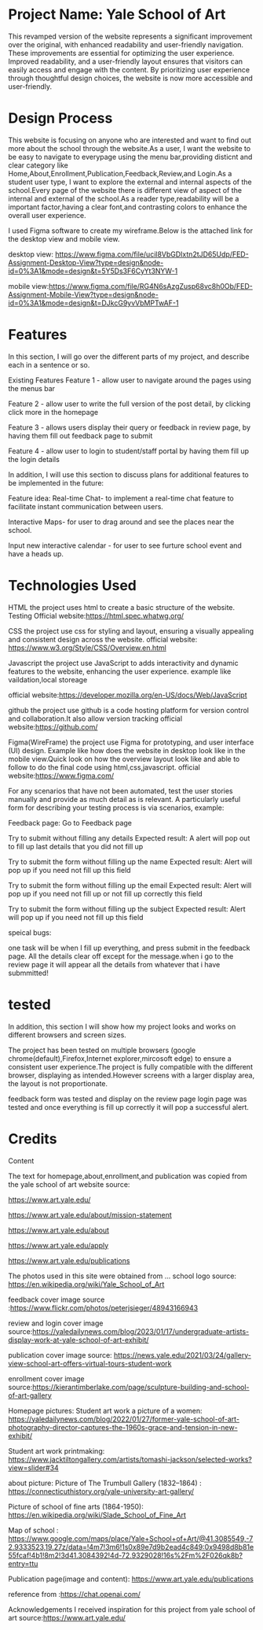 # Project Name: Yale School of Art

This revamped version of the website represents a significant improvement over the original, with enhanced readability and user-friendly navigation. These improvements are essential for optimizing the user experience. Improved readability, and a user-friendly layout ensures that visitors can easily access and engage with the content. By prioritizing user experience through thoughtful design choices, the website is now more accessible and user-friendly.

# Design Process

This website is focusing on anyone who are interested and want to find out more about the school through the website.As a user, I want the website to be easy to navigate to everypage using the menu bar,providing disticnt and clear category like Home,About,Enrollment,Publication,Feedback,Review,and Login.As a student user type, I want to explore the external and internal aspects of the school.Every page of the website there is different view of aspect of the internal and external of the school.As a reader type,readability will be a important factor,having a clear font,and contrasting colors to enhance the overall user experience.

I used Figma software to create my wireframe.Below is the attached link for the desktop view and mobile view.

desktop view: https://www.figma.com/file/ucil8VbGDIxtn2tJD65Udp/FED-Assignment-Desktop-View?type=design&node-id=0%3A1&mode=design&t=5Y5Ds3F6CyYt3NYW-1

mobile view:https://www.figma.com/file/RG4N6sAzgZusp68vc8h0Ob/FED-Assignment-Mobile-View?type=design&node-id=0%3A1&mode=design&t=DJkcG9yvVbMPTwAF-1

# Features

In this section, I will go over the different parts of my project, and describe each in a sentence or so.

Existing Features
Feature 1 - allow user to navigate around the pages using the menus bar

Feature 2 - allow user to write the full version of the post detail, by clicking click more in the homepage

Feature 3 - allows users display their query or feedback in review page, by having them fill out feedback page to submit

Feature 4 - allow user to login to student/staff portal by having them fill up the login details

In addition, I will use this section to discuss plans for additional features to be implemented in the future:

Feature idea:
Real-time Chat- to implement a real-time chat feature to facilitate instant communication between users.

Interactive Maps- for user to drag around and see the places near the school.

Input new interactive calendar - for user to see furture school event and have a heads up.

# Technologies Used

HTML
the project uses html to create a basic structure of the website.
Testing
Official website:https://html.spec.whatwg.org/

CSS
the project use css for styling and layout, ensuring a visually appealing and consistent design across the website.
official website: https://www.w3.org/Style/CSS/Overview.en.html

Javascript
the project use JavaScript to adds interactivity and dynamic features to the website, enhancing the user experience.
example like vaildation,local storeage

official website:https://developer.mozilla.org/en-US/docs/Web/JavaScript

github
the project use github is a code hosting platform for version control and collaboration.It also allow version tracking
official website:https://github.com/

Figma(WireFrame)
the project use Figma for prototyping, and user interface (UI) design.
Example like how does the website in desktop look like in the mobile view.Quick look on how the overview layout look like and able to follow to do the final code using html,css,javascript.
official website:https://www.figma.com/

For any scenarios that have not been automated, test the user stories manually and provide as much detail as is relevant. A particularly useful form for describing your testing process is via scenarios, example:

Feedback page:
Go to Feedback page

Try to submit without filling any details
Expected result: A alert will pop out to fill up last details that you did not fill up

Try to submit the form without filling up the name
Expected result: Alert will pop up if you need not fill up this field

Try to submit the form without filling up the email
Expected result: Alert will pop up if you need not fill up or not fill up correctly this field

Try to submit the form without filling up the subject
Expected result: Alert will pop up if you need not fill up this field

speical bugs:

one task will be when I fill up everything, and press submit in the feedback page. All the details clear off except for the message.when i go to the review page it will appear all the details from whatever that i have submmitted!

# tested

In addition, this section I will show how my project looks and works on different browsers and screen sizes.

The project has been tested on multiple browsers (google chrome(default),Firefox,Internet explorer,mircosoft edge) to ensure a consistent user experience.The project is fully compatible with the different browser, displaying as intended.However screens with a larger display area, the layout is not proportionate.

feedback form was tested and display on the review page
login page was tested and once everything is fill up correctly it will pop a successful alert.

# Credits

Content

The text for homepage,about,enrollment,and publication was copied from the yale school of art website
source:

https://www.art.yale.edu/

https://www.art.yale.edu/about/mission-statement

https://www.art.yale.edu/about

https://www.art.yale.edu/apply

https://www.art.yale.edu/publications

The photos used in this site were obtained from ...
school logo source: https://en.wikipedia.org/wiki/Yale_School_of_Art

feedback cover image source :https://www.flickr.com/photos/peterjsieger/48943166943

review and login cover image source:https://yaledailynews.com/blog/2023/01/17/undergraduate-artists-display-work-at-yale-school-of-art-exhibit/

publication cover image source: https://news.yale.edu/2021/03/24/gallery-view-school-art-offers-virtual-tours-student-work

enrollment cover image source:https://kierantimberlake.com/page/sculpture-building-and-school-of-art-gallery

Homepage pictures:
Student art work a picture of a women: https://yaledailynews.com/blog/2022/01/27/former-yale-school-of-art-photography-director-captures-the-1960s-grace-and-tension-in-new-exhibit/

Student art work printmaking: https://www.jacktiltongallery.com/artists/tomashi-jackson/selected-works?view=slider#34

about picture:
Picture of The Trumbull Gallery (1832–1864) : https://connecticuthistory.org/yale-university-art-gallery/

Picture of school of fine arts (1864-1950): https://en.wikipedia.org/wiki/Slade_School_of_Fine_Art

Map of school : https://www.google.com/maps/place/Yale+School+of+Art/@41.3085549,-72.9333523,19.27z/data=!4m7!3m6!1s0x89e7d9b2ead4c849:0x9498d8b81e55fcaf!4b1!8m2!3d41.3084392!4d-72.9329028!16s%2Fm%2F026qk8b?entry=ttu

Publication page(image and content): https://www.art.yale.edu/publications

reference from :https://chat.openai.com/

Acknowledgements
I received inspiration for this project from yale school of art
source:https://www.art.yale.edu/

